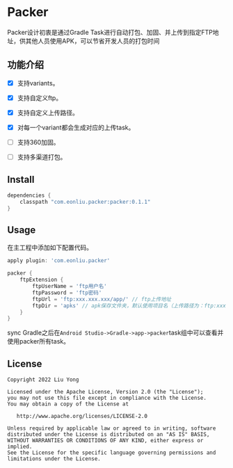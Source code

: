 # Packer

Packer设计初衷是通过Gradle Task进行自动打包、加固、并上传到指定FTP地址，供其他人员使用APK，可以节省开发人员的打包时间

## 功能介绍



- [x] 支持variants。

- [x] 支持自定义ftp。

- [x] 支持自定义上传路径。

- [x] 对每一个variant都会生成对应的上传task。

- [ ] 支持360加固。

- [ ] 支持多渠道打包。

## Install

```groovy
dependencies {
    classpath "com.eonliu.packer:packer:0.1.1"
}
```

## Usage
在主工程中添加如下配置代码。

```groovy
apply plugin: 'com.eonliu.packer'

packer {
    ftpExtension {
        ftpUserName = 'ftp用户名'
        ftpPassword = 'ftp密码'
        ftpUrl = 'ftp:xxx.xxx.xxx/app/' // ftp上传地址
        ftpDir = 'apks' // apk保存文件夹，默认使用项目名（上传路径为：ftp:xxx.xxx.xxx/app/apks)
    }
}
```

sync Gradle之后在`Android Studio->Gradle->app->packer`task组中可以查看并使用packer所有task。

## License

```text
Copyright 2022 Liu Yong

Licensed under the Apache License, Version 2.0 (the "License");
you may not use this file except in compliance with the License.
You may obtain a copy of the License at

   http://www.apache.org/licenses/LICENSE-2.0

Unless required by applicable law or agreed to in writing, software
distributed under the License is distributed on an "AS IS" BASIS,
WITHOUT WARRANTIES OR CONDITIONS OF ANY KIND, either express or implied.
See the License for the specific language governing permissions and
limitations under the License.
```
